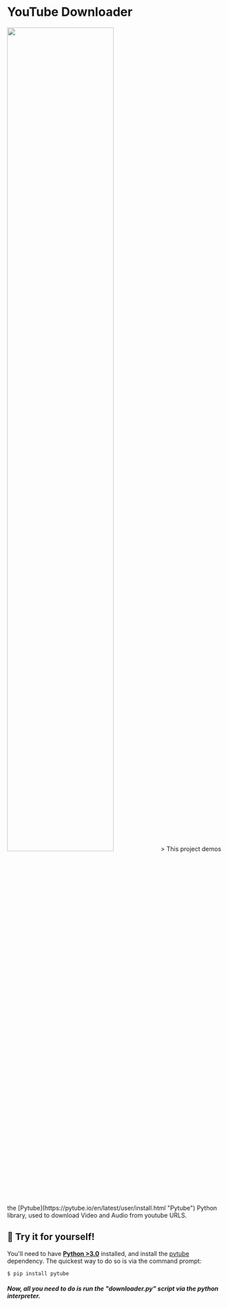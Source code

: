 # YouTube Downloader
<img src="http://www.meupositivo.com.br/doseujeito/wp-content/uploads/2019/10/como-fazer-download-video-youtube-celular.jpg" width="70%">
> This project demos the [Pytube](https://pytube.io/en/latest/user/install.html "Pytube") Python library, used to download Video and Audio from youtube URLS.

<br>

## 👾 Try it for yourself!

You'll need to have **[Python >3.0](https://www.python.org/downloads/release/python-3102/ "Python >3.0")** installed, and install the [pytube](https://pytube.io/en/latest/user/install.html "pytube") dependency. The quickest way to do so is via the command prompt:

    $ pip install pytube

##### Now, all you need to do is run the "*downloader.py*" script via the python interpreter.

